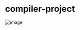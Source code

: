 # compiler-project
![image](https://user-images.githubusercontent.com/119007476/222550130-83ecce75-4a56-424d-858a-0e0f98e65429.png)
